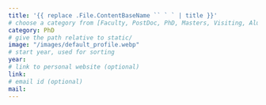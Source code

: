 ```yaml
---
title: '{{ replace .File.ContentBaseName `` ` ` | title }}'
# choose a category from [Faculty, PostDoc, PhD, Masters, Visiting, Alumni]. Be careful about the capitalization.
category: PhD
# give the path relative to static/
image: "/images/default_profile.webp"
# start year, used for sorting
year: 
# link to personal website (optional)
link: 
# email id (optional)
mail: 
---
```

